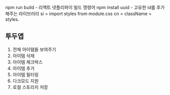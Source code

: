 npm run build - 리액트 넷플리파이 빌드 명령어
npm install uuid - 고유한 id를 추가해주는 라이브러리
si = import styles from module.css
cn = className = styles.

## 투두앱

1. 전체 아이템들 보여주기
2. 아이템 삭제
3. 아이템 체크박스
4. 아이템 추가
5. 아이템 필터링
6. 다크모드 지원
7. 로컬 스토리지 저장
